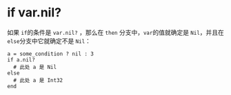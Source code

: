# if var.nil?

如果 `if`的条件是 `var.nil?` ，那么在 `then` 分支中，`var`的值就确定是 `Nil`，并且在`else`分支中它就确定不是 `Nil`：

```crystal
a = some_condition ? nil : 3
if a.nil?
  # 此处 a 是 Nil
else
  # 此处 a 是 Int32
end
```
